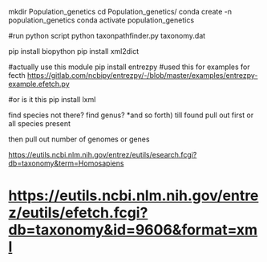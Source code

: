 
mkdir Population_genetics
cd Population_genetics/
conda create -n population_genetics
conda activate population_genetics

#run python script
python taxonpathfinder.py taxonomy.dat

pip install biopython
pip install xml2dict

#actually use this module
pip install entrezpy
#used this for examples for fecth
https://gitlab.com/ncbipy/entrezpy/-/blob/master/examples/entrezpy-example.efetch.py

#or is it this
pip install lxml

find species
not there?
find genus? *and so forth) till found
pull out first or all species present

then pull out number of genomes or genes

https://eutils.ncbi.nlm.nih.gov/entrez/eutils/esearch.fcgi?db=taxonomy&term=Homosapiens

https://eutils.ncbi.nlm.nih.gov/entrez/eutils/efetch.fcgi?db=taxonomy&id=9606&format=xml
=======
